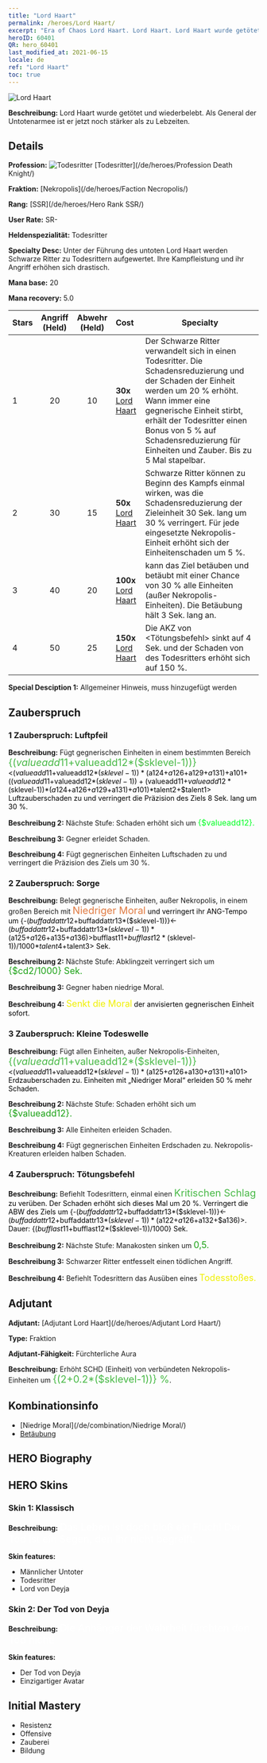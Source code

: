 ```yaml
---
title: "Lord Haart"
permalink: /heroes/Lord Haart/
excerpt: "Era of Chaos Lord Haart. Lord Haart. Lord Haart wurde getötet und wiederbelebt. Als General der Untotenarmee ist er jetzt noch stärker als zu Lebzeiten."
heroID: 60401
QR: hero_60401
last_modified_at: 2021-06-15
locale: de
ref: "Lord Haart"
toc: true
---
```

  ![Lord Haart](/images/h/h_LordHaart.jpg)

 **Beschreibung:** Lord Haart wurde getötet und wiederbelebt. Als General der Untotenarmee ist er jetzt noch stärker als zu Lebzeiten.
## Details
 **Profession:** ![Todesritter](/images/h/h_prof_5.png)  [Todesritter](/de/heroes/Profession Death Knight/)

 **Fraktion:** [Nekropolis](/de/heroes/Faction Necropolis/)

 **Rang:** [SSR](/de/heroes/Hero Rank SSR/)

 **User Rate:** SR-

 **Heldenspezialität:** Todesritter

 **Specialty Desc:** Unter der Führung des untoten Lord Haart werden Schwarze Ritter zu Todesrittern aufgewertet. Ihre Kampfleistung und ihr Angriff erhöhen sich drastisch.

 **Mana base:** 20

 **Mana recovery:** 5.0


  | Stars | Angriff (Held) | Abwehr (Held) | Cost |     Specialty     |
  |---------|:---------------:|:---------------:|:--|--------------------|
  |    1    | 20 | 10 | **30x** [Lord Haart](/ItemsDE/her_370/) | Der Schwarze Ritter verwandelt sich in einen Todesritter. Die Schadensreduzierung und der Schaden der Einheit werden um 20 % erhöht. Wann immer eine gegnerische Einheit stirbt, erhält der Todesritter einen Bonus von 5 % auf Schadensreduzierung für Einheiten und Zauber. Bis zu 5 Mal stapelbar. |
  |    2    | 30 | 15 | **50x** [Lord Haart](/ItemsDE/her_370/) | Schwarze Ritter können zu Beginn des Kampfs einmal <Kritischer Angriff> wirken, was die Schadensreduzierung der Zieleinheit 30 Sek. lang um 30 % verringert. Für jede eingesetzte Nekropolis-Einheit erhöht sich der Einheitenschaden um 5 %. |
  |    3    | 40 | 20 | **100x** [Lord Haart](/ItemsDE/her_370/) | <Sorge> kann das Ziel betäuben und <Kleine Todeswelle> betäubt mit einer Chance von 30 % alle Einheiten (außer Nekropolis-Einheiten). Die Betäubung hält 3 Sek. lang an. |
  |    4    | 50 | 25 | **150x** [Lord Haart](/ItemsDE/her_370/) | Die AKZ von <Tötungsbefehl> sinkt auf 4 Sek. und der Schaden von <Kritischer Angriff> des Todesritters erhöht sich auf 150 %. |

 **Special Desciption 1:** Allgemeiner Hinweis, muss hinzugefügt werden

## Zauberspruch
### 1 Zauberspruch: Luftpfeil
 **Beschreibung:** Fügt gegnerischen Einheiten in einem bestimmten Bereich <span style="color: #48b946;font-size:20px">{($valueadd11+$valueadd12*($sklevel-1))}</span><span style="color: black"><($valueadd11+$valueadd12*($sklevel-1))*($a124+$a126+$a129+$a131)+$a101+(($valueadd11+$valueadd12*($sklevel-1))+($valueadd11+$valueadd12*($sklevel-1))*($a124+$a126+$a129+$a131)+$a101)*$talent2+$talent1> Luftzauberschaden zu und verringert die Präzision des Ziels 8 Sek. lang um 30 %.

 **Beschreibung 2:** Nächste Stufe: Schaden erhöht sich um <span style="color: #00ff22;font-size:16px">{$valueadd12}.</span><span style="color: black">

 **Beschreibung 3:** Gegner erleidet Schaden.

 **Beschreibung 4:** Fügt gegnerischen Einheiten Luftschaden zu und verringert die Präzision des Ziels um 30 %.

### 2 Zauberspruch: Sorge
 **Beschreibung:** Belegt gegnerische Einheiten, außer Nekropolis, in einem großen Bereich mit <span style="color: #e07c44;font-size:20px">Niedriger Moral</span><span style="color: black"> und verringert ihr ANG-Tempo um {-($buffaddattr12+$buffaddattr13*($sklevel-1))}<-($buffaddattr12+$buffaddattr13*($sklevel-1))*($a125+$a126+$a135+$a136)> %. Dauer: <span style="color: #48b946;font-size:20px">{($bufflast11+$bufflast12*($sklevel-1))/1000}</span><span style="color: black"><($bufflast11+$bufflast12*($sklevel-1))/1000*$talent4+$talent3> Sek.

 **Beschreibung 2:** Nächste Stufe: Abklingzeit verringert sich um <span style="color: #1ca216;font-size:18px">{$cd2/1000} Sek.</span><span style="color: black">

 **Beschreibung 3:** Gegner haben niedrige Moral.

 **Beschreibung 4:** <span style="color: #f0f000;font-size:18px">Senkt die Moral</span><span style="color: black"> der anvisierten gegnerischen Einheit sofort.

### 3 Zauberspruch: Kleine Todeswelle
 **Beschreibung:** Fügt allen Einheiten, außer Nekropolis-Einheiten, <span style="color: #48b946;font-size:20px">{($valueadd11+$valueadd12*($sklevel-1))}</span><span style="color: black"><($valueadd11+$valueadd12*($sklevel-1))*($a125+$a126+$a130+$a131)+$a101> Erdzauberschaden zu. Einheiten mit „Niedriger Moral“ erleiden 50 % mehr Schaden.

 **Beschreibung 2:** Nächste Stufe: Schaden erhöht sich um <span style="color: #1ca216;font-size:18px">{$valueadd12}.</span><span style="color: black">

 **Beschreibung 3:** Alle Einheiten erleiden Schaden.

 **Beschreibung 4:** Fügt gegnerischen Einheiten Erdschaden zu. Nekropolis-Kreaturen erleiden halben Schaden.

### 4 Zauberspruch: Tötungsbefehl
 **Beschreibung:** Befiehlt Todesrittern, einmal einen <span style="color: #48b946;font-size:20px">Kritischen Schlag</span><span style="color: black"> zu verüben. Der Schaden erhöht sich dieses Mal um 20 %. Verringert die ABW des Ziels um {-($buffaddattr12+$buffaddattr13*($sklevel-1))}<-($buffaddattr12+$buffaddattr13*($sklevel-1))*($a122+$a126+$a132+$a136)>. Dauer: {($bufflast11+$bufflast12*($sklevel-1))/1000} Sek.

 **Beschreibung 2:** Nächste Stufe: Manakosten sinken um <span style="color: #1ca216;font-size:18px">0,5.</span><span style="color: black">

 **Beschreibung 3:** Schwarzer Ritter entfesselt einen tödlichen Angriff.

 **Beschreibung 4:** Befiehlt Todesrittern das Ausüben eines <span style="color: #f0f000;font-size:18px">Todesstoßes.</span><span style="color: black">


## Adjutant

 **Adjutant:**  [Adjutant Lord Haart](/de/heroes/Adjutant Lord Haart/) 

 **Type:**  Fraktion 

 **Adjutant-Fähigkeit:**  Fürchterliche Aura 

 **Beschreibung:** Erhöht SCHD (Einheit) von verbündeten Nekropolis-Einheiten um <span style="color: #48b946;font-size:20px">{(2+0.2*($sklevel-1))} %</span><span style="color: black">.

## Kombinationsinfo

* [Niedrige Moral](/de/combination/Niedrige Moral/) 
* [Betäubung](/de/combination/Betäubung/) 

## HERO Biography

## HERO Skins
### Skin 1: **Klassisch**

 **Beschreibung:** <span style="color: #ffffff;font-size:20px">Das Leben ist doch bloß ein Fluch! Der Tod ist ein Segen, den Ihr nicht begreift.</span>

 **Skin features:** 

   - Männlicher Untoter
   - Todesritter
   - Lord von Deyja

### Skin 2: **Der Tod von Deyja**

 **Beschreibung:** <span style="color: #ffffff;font-size:20px">Die Anhänger der Wahrheit fürchten den Tod nicht!</span>

 **Skin features:** 

   - Der Tod von Deyja
   - Einzigartiger Avatar


## Initial Mastery
   - Resistenz
   - Offensive
   - Zauberei
   - Bildung
